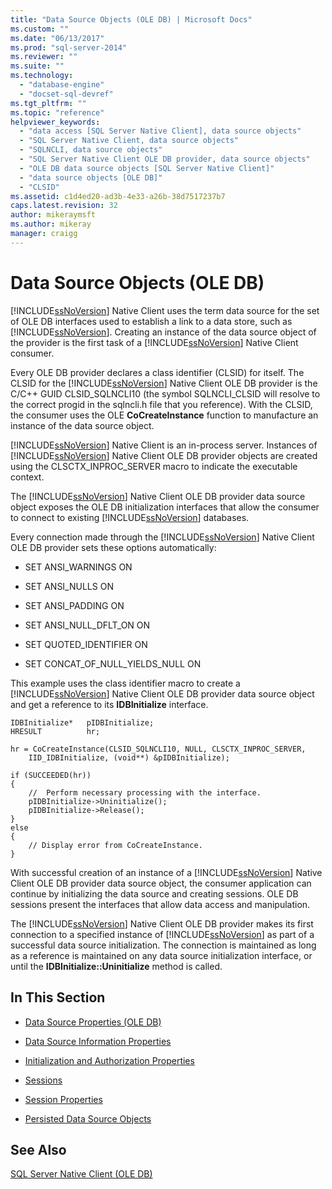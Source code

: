 ```yaml
---
title: "Data Source Objects (OLE DB) | Microsoft Docs"
ms.custom: ""
ms.date: "06/13/2017"
ms.prod: "sql-server-2014"
ms.reviewer: ""
ms.suite: ""
ms.technology: 
  - "database-engine"
  - "docset-sql-devref"
ms.tgt_pltfrm: ""
ms.topic: "reference"
helpviewer_keywords: 
  - "data access [SQL Server Native Client], data source objects"
  - "SQL Server Native Client, data source objects"
  - "SQLNCLI, data source objects"
  - "SQL Server Native Client OLE DB provider, data source objects"
  - "OLE DB data source objects [SQL Server Native Client]"
  - "data source objects [OLE DB]"
  - "CLSID"
ms.assetid: c1d4ed20-ad3b-4e33-a26b-38d7517237b7
caps.latest.revision: 32
author: mikeraymsft
ms.author: mikeray
manager: craigg
---
```

# Data Source Objects (OLE DB)
  [!INCLUDE[ssNoVersion](../../includes/ssnoversion-md.md)] Native Client uses the term data source for the set of OLE DB interfaces used to establish a link to a data store, such as [!INCLUDE[ssNoVersion](../../includes/ssnoversion-md.md)]. Creating an instance of the data source object of the provider is the first task of a [!INCLUDE[ssNoVersion](../../includes/ssnoversion-md.md)] Native Client consumer.  
  
 Every OLE DB provider declares a class identifier (CLSID) for itself. The CLSID for the [!INCLUDE[ssNoVersion](../../includes/ssnoversion-md.md)] Native Client OLE DB provider is the C/C++ GUID CLSID_SQLNCLI10 (the symbol SQLNCLI_CLSID will resolve to the correct progid in the sqlncli.h file that you reference). With the CLSID, the consumer uses the OLE **CoCreateInstance** function to manufacture an instance of the data source object.  
  
 [!INCLUDE[ssNoVersion](../../includes/ssnoversion-md.md)] Native Client is an in-process server. Instances of [!INCLUDE[ssNoVersion](../../includes/ssnoversion-md.md)] Native Client OLE DB provider objects are created using the CLSCTX_INPROC_SERVER macro to indicate the executable context.  
  
 The [!INCLUDE[ssNoVersion](../../includes/ssnoversion-md.md)] Native Client OLE DB provider data source object exposes the OLE DB initialization interfaces that allow the consumer to connect to existing [!INCLUDE[ssNoVersion](../../includes/ssnoversion-md.md)] databases.  
  
 Every connection made through the [!INCLUDE[ssNoVersion](../../includes/ssnoversion-md.md)] Native Client OLE DB provider sets these options automatically:  
  
-   SET ANSI_WARNINGS ON  
  
-   SET ANSI_NULLS ON  
  
-   SET ANSI_PADDING ON  
  
-   SET ANSI_NULL_DFLT_ON ON  
  
-   SET QUOTED_IDENTIFIER ON  
  
-   SET CONCAT_OF_NULL_YIELDS_NULL ON  
  
 This example uses the class identifier macro to create a [!INCLUDE[ssNoVersion](../../includes/ssnoversion-md.md)] Native Client OLE DB provider data source object and get a reference to its **IDBInitialize** interface.  
  
```  
IDBInitialize*   pIDBInitialize;  
HRESULT          hr;  
  
hr = CoCreateInstance(CLSID_SQLNCLI10, NULL, CLSCTX_INPROC_SERVER,  
    IID_IDBInitialize, (void**) &pIDBInitialize);  
  
if (SUCCEEDED(hr))  
{  
    //  Perform necessary processing with the interface.  
    pIDBInitialize->Uninitialize();  
    pIDBInitialize->Release();  
}  
else  
{  
    // Display error from CoCreateInstance.  
}  
```  
  
 With successful creation of an instance of a [!INCLUDE[ssNoVersion](../../includes/ssnoversion-md.md)] Native Client OLE DB provider data source object, the consumer application can continue by initializing the data source and creating sessions. OLE DB sessions present the interfaces that allow data access and manipulation.  
  
 The [!INCLUDE[ssNoVersion](../../includes/ssnoversion-md.md)] Native Client OLE DB provider makes its first connection to a specified instance of [!INCLUDE[ssNoVersion](../../includes/ssnoversion-md.md)] as part of a successful data source initialization. The connection is maintained as long as a reference is maintained on any data source initialization interface, or until the **IDBInitialize::Uninitialize** method is called.  
  
## In This Section  
  
-   [Data Source Properties &#40;OLE DB&#41;](data-source-properties-ole-db.md)  
  
-   [Data Source Information Properties](data-source-information-properties.md)  
  
-   [Initialization and Authorization Properties](initialization-and-authorization-properties.md)  
  
-   [Sessions](sessions.md)  
  
-   [Session Properties](session-properties-sql-server-native-client-ole-db-provider.md)  
  
-   [Persisted Data Source Objects](persisted-data-source-objects.md)  
  
## See Also  
 [SQL Server Native Client &#40;OLE DB&#41;](../native-client/ole-db/sql-server-native-client-ole-db.md)  
  
  
